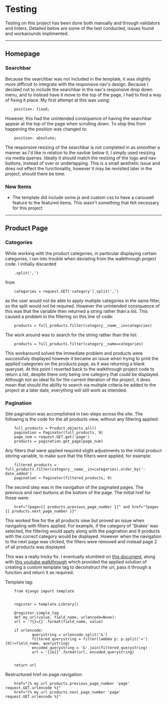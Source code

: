 # Testing

Testing on this project has been done both manually and through validators and linters. Detailed below are some of the test conducted, issues found and workarounds implimented.

---

## Homepage

### Searchbar

Because the searchbar was not included in the template, it was slightly more difficult to integrate with the responsive nav's design. Because I decided not to include the searchbar in the nav's responsive drop down menu, and to instead have it move to the top of the page, I had to find a way of fixing it place. My first attempt at this was using:

        position: fixed;

However, this had the unintended consiquence of having the searchbar appear at the top of the page when scrolling down. To stop this from happening the position was changed to:

        position: absolute;

The responsive resizing of the searchbar is not completed in as smoother a manner as I'd like in relation to the navbar below it, I simply used resizing via media queries. Ideally it should match the resizing of the logo and nav buttons, instead of over or underlapping. This is a small aesthetic issue and does not effect the functionality, however it may be revisited later in the project, should there be time.

### New Items

- The template did include some js and custom css to have a carousell feature to the featured items. This wasn't something that felt necessary for this project

---

## Product Page

### Categories

While working with the product categories, in particular displaying certain categories, I ran into trouble when deviating from the walkthrough project code. I initially discarded

        .split(',')

from

        categories = request.GET['category'].split(',')

as the user would not be able to apply multiple categories in the same filter, so the split would not be required. However the unintended consiquence of this was that the variable then returned a string rather than a list. This caused a problem in the filtering on this line of code:

        products = full_products.filter(category__name__in=categories)

The work around was to search for the string rather than the list:

        products = full_products.filter(category__name=categories)

This workaround solved the immediate problem and products were successfuly displayed however it became an issue when trying to print the applied categories on the products page, as it was returning a blank queryset. At this point I reverted back to the walkthrough project code to return a list, despite there only being one category that could be displayed. Although not an ideal fix for the current itteration of the project, it does mean that should the ability to search via multiple criteria be added to the project at a later date, everything will still work as intended.

### Pagination

Site pagination was accomplished in two steps across the site. The following is the code for the all products view, without any filtering applied:

        full_products = Product.objects.all()
        pagination = Paginator(full_products, 9)
        page_num = request.GET.get('page')
        products = pagination.get_page(page_num)

Any filters that were applied required slight adjustments to the initial product storing variable, to make sure that the filters were applied, for example:

        filtered_products = full_products.filter(category__name__in=categories).order_by('-date_added')
        pagination = Paginator(filtered_products, 9)

The second step was in the navigation of the paginated pages. The previous and next buttons at the bottom of the page. The initial href for these were:

        href="?page={{ products.previous_page_number }}" and href="?page={{ products.next_page_number }}"

This worked fine for the all products view but proved an issue when navigating with filters applied. For example, if the category of 'Skates' was selected, the filtering would apply along with the pagination and 9 products with the correct category would be displayed. However when the navigation to the next page was clicked, the filters were removed and instead page 2 of all products was displayed.

This was a really tricky fix. I eventually stumbled on [this document](https://simpleisbetterthancomplex.com/snippet/2016/08/22/dealing-with-querystring-parameters.html), along with [this youtube walkthrough](https://www.youtube.com/watch?v=dkJ3uqkdCcY) which provided the applied solution of creating a custom template tag to deconstruct the url, pass it through a function and return it as required.

Template tag:

        from django import template


        register = template.Library()

        @register.simple_tag
        def my_url(value, field_name, urlencode=None):
        url = '?{}={}'.format(field_name, value)

        if urlencode:
                querystring = urlencode.split('&')
                filtered_querystring = filter(lambda p: p.split('=')[0]!=field_name, querystring)
                encoded_querystring = '&'.join(filtered_querystring)
                url = '{}&{}'.format(url, encoded_querystring)

        
        return url

Restructured href on page navigation:

        href="{% my_url products.previous_page_number 'page' request.GET.urlencode %}"
        href="{% my_url products.next_page_number 'page' request.GET.urlencode %}"



